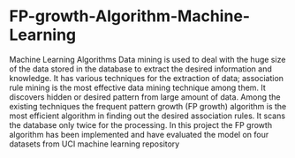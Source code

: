 # FP-growth-Algorithm-Machine-Learning
Machine Learning Algorithms
Data mining is used to deal with the huge size of the data stored in the database to extract the
desired information and knowledge. It has various techniques for the extraction of data; association
rule mining is the most effective data mining technique among them. It discovers hidden or desired
pattern from large amount of data. Among the existing techniques the frequent pattern growth (FP
growth) algorithm is the most efficient algorithm in finding out the desired association rules. It scans
the database only twice for the processing. In this project the FP growth 
algorithm has been implemented and have evaluated the model on four datasets from UCI machine learning repository
